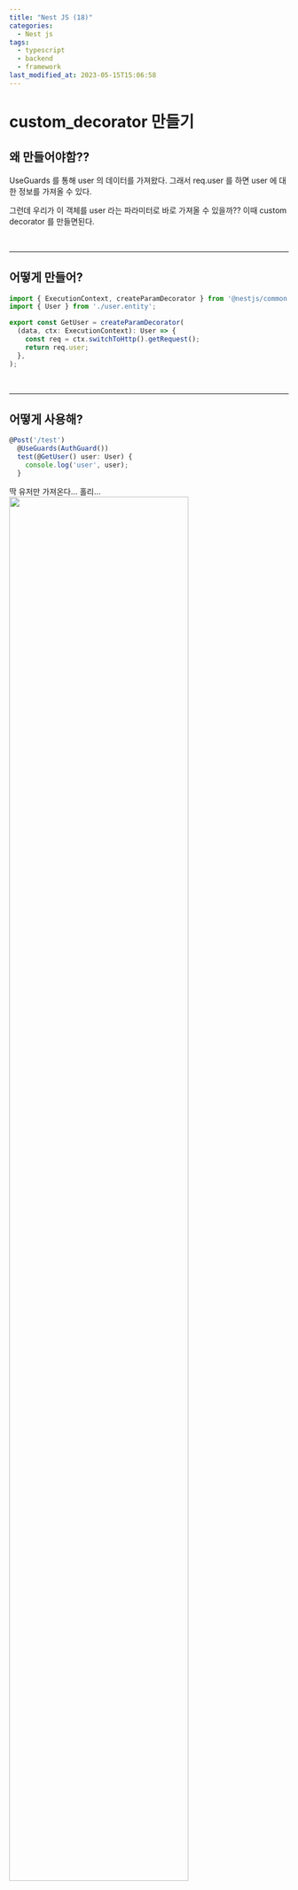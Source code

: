 ```yaml
---
title: "Nest JS (18)"
categories:
  - Nest js
tags:
  - typescript
  - backend
  - framework
last_modified_at: 2023-05-15T15:06:58
---
```


# custom_decorator 만들기

## 왜 만들어야함??

UseGuards 를 통해 user 의 데이터를 가져왔다. 그래서 req.user 를 하면 user 에 대한 정보를 가져올 수 있다.

그런데 우리가 이 객체를 user 라는 파라미터로 바로 가져올 수 있을까?? 이때 custom decorator 를 만들면된다.

<br>

---

## 어떻게 만들어?

```ts
import { ExecutionContext, createParamDecorator } from '@nestjs/common';
import { User } from './user.entity';

export const GetUser = createParamDecorator(
  (data, ctx: ExecutionContext): User => {
    const req = ctx.switchToHttp().getRequest();
    return req.user;
  },
);
```

<br>

---

## 어떻게 사용해?

```ts
@Post('/test')
  @UseGuards(AuthGuard())
  test(@GetUser() user: User) {
    console.log('user', user);
  }
```
딱 유저만 가져온다... 홀리...
<img src="https://github.com/JaeHwan-s-WebServeClass/webserver-nginx/assets/85930183/b34991d1-a0f9-4f33-9eea-b1e6335595a5" width="80%">